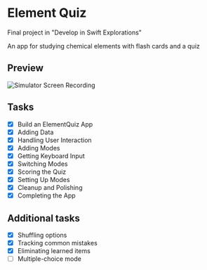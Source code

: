 # Element Quiz
 Final project in "Develop in Swift Explorations"
 
 An app for studying chemical elements with flash cards and a quiz
## Preview
![Simulator Screen Recording](https://user-images.githubusercontent.com/93353925/216841793-b29ecdb7-7044-4414-a6c4-87c19fae79b9.gif)
## Tasks
- [X] Build an ElementQuiz App
- [X] Adding Data
- [X] Handling User Interaction
- [X] Adding Modes
- [X] Getting Keyboard Input
- [X] Switching Modes
- [X] Scoring the Quiz
- [X] Setting Up Modes
- [X] Cleanup and Polishing
- [X] Completing the App
## Additional tasks
- [X] Shuffling options
- [X] Tracking common mistakes
- [X] Eliminating learned items
- [ ] Multiple-choice mode
